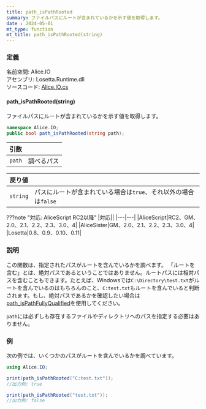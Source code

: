 ```yaml
---
title: path_isPathRooted
summary: ファイルパスにルートが含まれているかを示す値を取得します。
date : 2024-05-01
mt_type: function
mt_title: path_isPathRooted(string)
---
```


### 定義
名前空間: Alice.IO<br/>
アセンブリ: Losetta.Runtime.dll<br/>
ソースコード: [Alice.IO.cs](https://github.com/WSOFT-Project/Losetta/blob/master/Losetta.Runtime/Alice.IO.cs)

#### path_isPathRooted(string)

ファイルパスにルートが含まれているかを示す値を取得します。

```cs title="AliceScript"
namespace Alice.IO;
public bool path_isPathRooted(string path);
```

|引数| |
|-|-|
|`path`|調べるパス|

|戻り値| |
|-|-|
|`string`|パスにルートが含まれている場合は`true`、それ以外の場合は`false`|

???note "対応: AliceScript RC2以降"
    |対応||
    |---|---|
    |AliceScript|RC2、GM、2.0、2.1、2.2、2.3、3.0、4|
    |AliceSister|GM、2.0、2.1、2.2、2.3、3.0、4|
    |Losetta|0.8、0.9、0.10、0.11|

### 説明
この関数は、指定されたパスがルートを含んでいるかを調べます。
「ルートを含む」とは、絶対パスであるということではありません。ルートパスには相対パスを含むこともできます。たとえば、Windowsでは`C:\Directory\test.txt`がルートを含んでいるのはもちろんのこと、`C:test.txt`もルートを含んでいると判断されます。もし、絶対パスであるかを確認したい場合は[path_isPathFullyQualified](./path_ispathfullyqualified.md)を使用してください。

`path`には必ずしも存在するファイルやディレクトリへのパスを指定する必要はありません。

### 例
次の例では、いくつかのパスがルートを含んでいるかを調べています。

```cs title="AliceScript"
using Alice.IO;

print(path_isPathRooted("C:test.txt"));
//出力例: true

print(path_isPathRooted("test.txt"));
//出力例: false
```